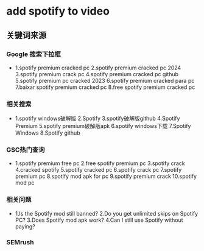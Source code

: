 # add spotify to video

## 关键词来源

### Google 搜索下拉框

- 1.spotify premium cracked pc
2.spotify premium cracked pc 2024
3.spotify premium crack pc
4.spotify premium cracked pc github
5.spotify premium pc cracked 2023
6.spotify premium cracked para pc
7.baixar spotify premium cracked pc
8.free spotify premium cracked pc

### 相关搜索

- 1.spotify windows破解版
2.Spotify
3.spotify破解版github
4.Spotify Premium
5.spotify premium破解版apk
6.spotify windows下载
7.Spotify Windows
8.Spotify github

### GSC热门查询

- 1.spotify premium free pc
2.free spotify premium pc
3.spotify crack
4.cracked spotify
5.spotify cracked pc
6.spotify crack pc
7.spotify premium pc
8.spotify mod apk for pc
9.spotify premium crack
10.spotify mod pc

### 相关问题

- 1.Is the Spotify mod still banned?
2.Do you get unlimited skips on Spotify PC?
3.Does Spotify mod apk work?
4.Can I still use Spotify without paying?

### SEMrush



